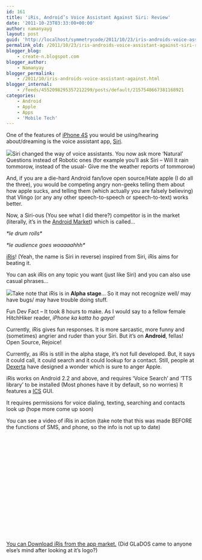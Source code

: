 ```yaml
---
id: 161
title: 'iRis, Android’s Voice Assistant Against Siri: Review'
date: '2011-10-23T03:33:00+00:00'
author: namanyayg
layout: post
guid: 'http://localhost/symmetrycode/2011/10/23/iris-androids-voice-assistant-against-siri-review/'
permalink_old: /2011/10/23/iris-androids-voice-assistant-against-siri-review/
blogger_blog:
    - create-n.blogspot.com
blogger_author:
    - Namanyay
blogger_permalink:
    - /2011/10/iris-androids-voice-assistant-against.html
blogger_internal:
    - /feeds/4552098295357212299/posts/default/2157548667381168921
categories:
    - Android
    - Apple
    - Apps
    - 'Mobile Tech'
---
```


One of the features of [iPhone 4S](http://www.apple.com/iphone/) you would be using/hearing about/dreaming is the voice assistant app, [Siri](http://www.apple.com/iphone/features/siri.html). 
  

[![](http://edibleapple.com/wp-content/uploads/2009/04/silver-apple-logo.png)](http://edibleapple.com/wp-content/uploads/2009/04/silver-apple-logo.png)Siri changed the way of voice assistants. You now ask more ‘Natural’ Questions instead of Robotic ones (for example you’ll ask Siri – Will It rain tommorow, instead of the usual- Give me the weather reports of tommorow)
  

And, if you are a die-hard Android fan/love open source/Hate apple (I do all the three), you would be competing angry non-geeks telling them about how apple sucks, and telling them (which actually you are falsely believing) that Vlingo (or any any other speech-to-speech or speech-to-text) works better. 
  

Now, a Siri-ous (You see what I did there?) competitor is in the market (literally, it’s in the [Android Market](https://market.android.com/?hl=en)) which is called…
  

*\*le drum rolls\**
  
*\*le audience goes woaaaahhh\**  
  

[iRis](https://market.android.com/details?id=com.dexetra.iris&feature=search_result#?t=W251bGwsMSwxLDEsImNvbS5kZXhldHJhLmlyaXMiXQ..)! (Yeah, the name is Siri in reverse)
inspired from Siri, iRis aims for beating it. 
  

You can ask iRis on any topic you want (just like Siri) and you can also use casual phrases…
  
[![](https://ssl.gstatic.com/android/market/com.dexetra.iris/hi-256-1-201ee4a25ec2b738435c6854d5c856dfd41cafd3)](https://ssl.gstatic.com/android/market/com.dexetra.iris/hi-256-1-201ee4a25ec2b738435c6854d5c856dfd41cafd3)Take note that iRis is in **Alpha stage**… So it may not recognize well/ may have bugs/ may have trouble doing stuff.
  

Fun Dev Fact – It took 8 hours to make. As I would say to a fellow female HitchHiker reader, *iPhone ka katta ho gaya!*
  

Currently, iRis gives fun responses. It is more sarcastic, more funny and (sometimes) angrier and ruder than your Siri. But it’s on **Android**, fellas! Open Source, Rejoice!
  

  

Currently, as iRis is still in the alpha stage, it’s not full developed. But, it says it could call, it could search and it could lookup for a contact.
Still, people at [Dexerta](http://www.dexetra.com/) have designed a wonder which is sure to anger Apple. 
  

iRis works on Android 2.2 and above, and requires ‘Voice Search’ and ‘TTS library’ to be installed (Most phones have it by default, so no worries)
It features a [ICS](http://en.wikipedia.org/wiki/Android_version_history#4.x_Ice_Cream_Sandwich) GUI.
  

It requires permissions for voice dialing, texting, searching and contacts look up (hope more come up soon)


You can see a video of iRis in action (take note that this was made BEFORE the functions of SMS, and phone, so the info is not up to date)
  


<object class="" codebase="http://download.macromedia.com/pub/shockwave/cabs/flash/swflash.cab#version=6,0,40,0" data-thumbnail-src="http://2.gvt0.com/vi/vfcfckILNHo/0.jpg" height="266" width="320"><param name="movie" value="http://www.youtube.com/v/vfcfckILNHo&fs=1&source=uds"><param name="bgcolor" value="#FFFFFF"><embed height="266" src="http://www.youtube.com/v/vfcfckILNHo&fs=1&source=uds" type="application/x-shockwave-flash" width="320"></object>
  
[You can Download iRis from the app market.](https://market.android.com/details?id=com.dexetra.iris&feature=search_result#?t=W251bGwsMSwxLDEsImNvbS5kZXhldHJhLmlyaXMiXQ..)
(Did GLaDOS came to anyone else’s mind after looking at it’s logo?)


